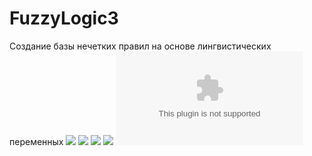 # FuzzyLogic3
Создание базы нечетких правил на основе лингвистических переменных 
![](https://github.com/ZeroIsntNull/FuzzyLogic3/blob/master/Plots/BrainPhysActivity.png)
![](https://github.com/ZeroIsntNull/FuzzyLogic3/blob/master/Plots/Lux.png)
![](https://github.com/ZeroIsntNull/FuzzyLogic3/blob/master/Plots/Melatonin.png)
![](https://github.com/ZeroIsntNull/FuzzyLogic3/blob/master/Plots/Temperature.png)
![](https://github.com/ZeroIsntNull/FuzzyLogic3/blob/master/RegulationInp.csv)
